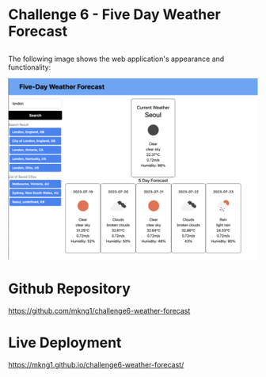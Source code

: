 # Challenge 6 - Five Day Weather Forecast

## 

The following image shows the web application's appearance and functionality:

![The weather app includes a search option, a list of cities, and a five-day forecast and current weather conditions for Atlanta.](./Assets/Screenshot.png)

##

# Github Repository

https://github.com/mkng1/challenge6-weather-forecast

# Live Deployment

https://mkng1.github.io/challenge6-weather-forecast/